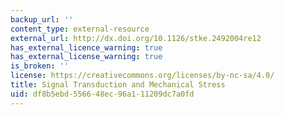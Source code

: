 ```yaml
---
backup_url: ''
content_type: external-resource
external_url: http://dx.doi.org/10.1126/stke.2492004re12
has_external_licence_warning: true
has_external_license_warning: true
is_broken: ''
license: https://creativecommons.org/licenses/by-nc-sa/4.0/
title: Signal Transduction and Mechanical Stress
uid: df8b5ebd-5566-48ec-96a1-11209dc7a0fd
---
```

